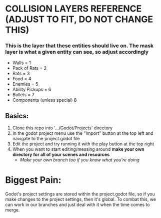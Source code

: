 # COLLISION LAYERS REFERENCE (ADJUST TO FIT, DO NOT CHANGE THIS)
### This is the layer that these entities should live on. The mask layer is what a given entity can see, so adjust accordingly
- Walls = 1
- Pack of Rats = 2
- Rats = 3
- Food = 4
- Enemies = 5
- Ability Pickups = 6
- Bullets = 7
- Components (unless special) 8

## Basics:
1. Clone this repo into '.../Godot/Projects' directory
2. In the godot project menu use the "Import" button at the top left and navigate to the project.godot file
3. Edit the project and try running it with the play button at the top right
4. When you want to start editing/messing around **make your own directory for all of your scenes and resources**
	- *Make your own branch too if you know what you're doing*


# Biggest Pain:
Godot's project settings are stored within the project.godot file, so if you make changes to the project settings, then it's global. To combat this, we can work in our branches and just deal with it when the time comes to merge.
